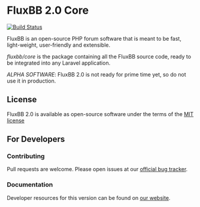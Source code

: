 # FluxBB 2.0 Core

[![Build Status](https://travis-ci.org/fluxbb/core.png)](https://travis-ci.org/fluxbb/core)

FluxBB is an open-source PHP forum software that is meant to be fast, light-weight, user-friendly and extensible.

*fluxbb/core* is the package containing all the FluxBB source code, ready to be integrated into any Laravel application.

*ALPHA SOFTWARE*: FluxBB 2.0 is not ready for prime time yet, so do not use it in production.

## License

FluxBB 2.0 is available as open-source software under the terms of the [MIT license](http://opensource.org/licenses/MIT)

## For Developers

### Contributing

Pull requests are welcome. Please open issues at our [official bug tracker](https://fluxbb.org/development/core/).

### Documentation

Developer resources for this version can be found on [our website](https://fluxbb.org/docs/v2.0).
